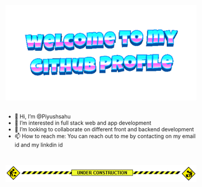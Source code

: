 <div align="center">
	<img src="welcome-header.gif" alt="welcome to my github profile">
	<br>
	<br>
</div>

- 👋 Hi, I’m @Piyushsahu
- 👀 I’m interested in full stack web and app development
- 💞️ I’m looking to collaborate on different front and backend development
- 📫 How to reach me: You can reach out to me by contacting on my email id and my linkdin id

<br>

![](under-construction.gif)

<br>
<!---
GHOSTBHOLE/GHOSTBHOLE is a ✨ special ✨ repository because its `README.md` (this file) appears on your GitHub profile.
You can click the Preview link to take a look at your changes.
--->
